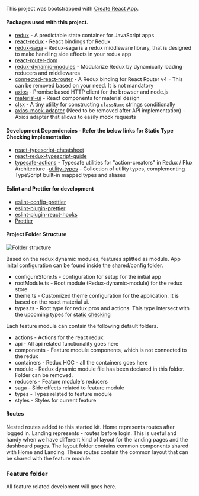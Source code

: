 This project was bootstrapped with [Create React App](https://github.com/facebook/create-react-app).

#### Packages used with this project.
- [redux](https://redux.js.org/) - A predictable state container for JavaScript apps
- [react-redux](https://github.com/reduxjs/react-redux) - React bindings for Redux 
- [redux-saga](https://redux-saga.js.org/) - Redux-saga is a redux middleware library, that is designed to make handling side effects in your redux app
- [react-router-dom](https://reacttraining.com/react-router/web/guides/quick-start)
- [redux-dynamic-modules](https://redux-dynamic-modules.js.org/#/) - Modularize Redux by dynamically loading reducers and middlewares
- [connected-react-router](https://github.com/supasate/connected-react-router) - A Redux binding for React Router v4 - This can be removed based on your need. It is not mandatory
- [axios](https://github.com/axios/axios) - Promise based HTTP client for the browser and node.js
- [material-ui](https://material-ui.com/) - React components for material design
- [clsx](https://github.com/lukeed/clsx) - A tiny utility for constructing `className` strings conditionally
- [axios-mock-adapter](https://github.com/ctimmerm/axios-mock-adapter) (Need to be removed after API implementation) -  Axios adapter that allows to easily mock requests

#### Development Dependencies - Refer the below links for Static Type Checking implementation
- [react-typescript-cheatsheet](https://github.com/typescript-cheatsheets/react-typescript-cheatsheet)
- [react-redux-typescript-guide](https://github.com/piotrwitek/react-redux-typescript-guide)
- [typesafe-actions](https://github.com/piotrwitek/typesafe-actions) - Typesafe utilities for "action-creators" in Redux / Flux Architecture 
-[utility-types](https://github.com/piotrwitek/utility-types) - Collection of utility types, complementing TypeScript built-in mapped types and aliases

#### Eslint and Prettier for development
- [eslint-config-prettier](https://github.com/prettier/eslint-config-prettier)
- [eslint-plugin-prettier](https://github.com/prettier/eslint-plugin-prettier)
- [eslint-plugin-react-hooks](https://www.npmjs.com/package/eslint-plugin-react-hooks)
- [Prettier](https://prettier.io/)


#### Project Folder Structure

![Folder structure](https://github.com/jeevasusej/react-redux-typescript-starter-kit/blob/master/docs/folder_structure.PNG)

Based on the redux dynamic modules, features splitted as module.
App inital configuration can be found inside the shared/config folder. 
- configureStore.ts - configuration for setup for the initial app
- rootModule.ts     - Root module (Redux-dynamic-module) for the redux store
- theme.ts          - Customized theme configuration for the application. It is based on the react material ui.
- types.ts          - Root type for redux pros and actions. This type intersect with the upcoming types for [static checking](https://www.typescriptlang.org/docs/handbook/advanced-types.html#union-types)

Each feature module can contain the following default folders. 
- actions     - Actions for the react redux
- api         - All api related functionality goes here
- components  - Feature module components, which is not connected to the redux
- containers  - Redux HOC - all the containers goes here
- module      - Redux dynamic module file has been declared in this folder. Folder can be removed.
- reducers    - Feature module's reducers
- saga        - Side effects related to feature module
- types       - Types related to feature module
- styles      - Styles for current feature

#### Routes

Nested routes added to this started kit. Home represents routes after logged in. Landing represents - routes before login. 
This is useful and handy when we have different kind of layout for the landing pages and the dashboard pages.
The layout folder contains common components shared with Home and Landing.
These routes contain the common layout that can be shared with the feature module.

### Feature folder
All feature related develoment will goes here.


